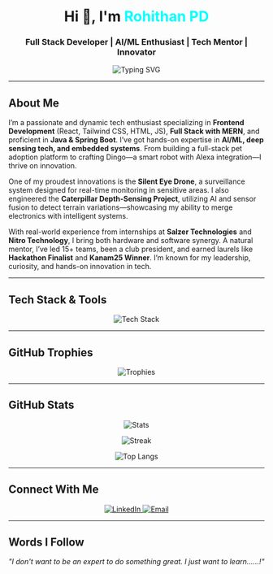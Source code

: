 <h1 align="center">
  Hi 👋, I'm <span style="color:#00FFFF">Rohithan PD</span>
</h1>
<h3 align="center"> Full Stack Developer | AI/ML Enthusiast | Tech Mentor | Innovator</h3>

<p align="center">
  <img src="https://readme-typing-svg.demolab.com?font=Fira+Code&duration=4000&pause=1000&color=00FFFF&center=true&vCenter=true&width=435&lines=Frontend+Developer+%7C+AI+%26+ML+Explorer;Mentor+%26+Club+President+%7C+Hackathon+Finalist;Building+smart+bots+%26+beautiful+UIs" alt="Typing SVG" />
</p>

---

## About Me

I’m a passionate and dynamic tech enthusiast specializing in **Frontend Development** (React, Tailwind CSS, HTML, JS), **Full Stack with MERN**, and proficient in **Java & Spring Boot**. I’ve got hands-on expertise in **AI/ML, deep sensing tech, and embedded systems**. From building a full-stack pet adoption platform to crafting Dingo—a smart robot with Alexa integration—I thrive on innovation. 

One of my proudest innovations is the **Silent Eye Drone**, a surveillance system designed for real-time monitoring in sensitive areas. I also engineered the **Caterpillar Depth-Sensing Project**, utilizing AI and sensor fusion to detect terrain variations—showcasing my ability to merge electronics with intelligent systems.

With real-world experience from internships at **Salzer Technologies** and **Nitro Technology**, I bring both hardware and software synergy. A natural mentor, I’ve led 15+ teams, been a club president, and earned laurels like **Hackathon Finalist** and **Kanam25 Winner**. I’m known for my leadership, curiosity, and hands-on innovation in tech.

---

## Tech Stack & Tools

<p align="center">
  <img src="https://skillicons.dev/icons?i=react,tailwind,html,css,javascript,nodejs,mongodb,java,spring,python,c,cpp,matlab,arduino,git,github,mysql,vscode,figma,bootstrap" alt="Tech Stack" />
</p>

---

## GitHub Trophies

<p align="center">
  <img src="https://github-profile-trophy.vercel.app/?username=Rohithan-01&theme=onedark&row=2&column=3" alt="Trophies" />
</p>

---

## GitHub Stats

<p align="center">
  <img src="https://github-readme-stats.vercel.app/api?username=Rohithan-01&show_icons=true&theme=tokyonight" alt="Stats" />
</p>
<p align="center">
  <img src="https://github-readme-streak-stats.herokuapp.com/?user=Rohithan-01&theme=tokyonight" alt="Streak" />
</p>
<p align="center">
  <img src="https://github-readme-stats.vercel.app/api/top-langs/?username=Rohithan-01&layout=compact&theme=tokyonight" alt="Top Langs" />
</p>

---

## Connect With Me

<p align="center">
  <a href="https://www.linkedin.com/in/rohithan-pd-98a905255/" target="_blank">
    <img src="https://img.shields.io/badge/-LinkedIn-%230077B5?style=for-the-badge&logo=linkedin&logoColor=white" alt="LinkedIn" />
  </a>
  <a href="mailto:rohithanpd@gmail.com" target="_blank">
    <img src="https://img.shields.io/badge/-Email-%23D44638?style=for-the-badge&logo=gmail&logoColor=white" alt="Email" />
  </a>
</p>

---

## Words I Follow

<p align="center"><em>"I don't want to be an expert to do something great. I just want to learn......!"</em></p>
